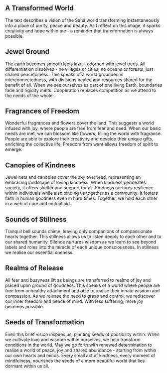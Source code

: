 ## A Transformed World         

The text describes a vision of the Sahā world transforming instantaneously into a place of purity, peace and beauty. As I reflect on this image, it sparks creativity and hope within me - a reminder that transformation is always possible.         

## Jewel Ground          

The earth becomes smooth lapis lazuli, adorned with jewel trees. All differentiation dissolves - no villages or cities, no oceans or forests, just shared peacefulness. This speaks of a world grounded in interconnectedness, with divisions healed and resources shared for the benefit of all. When we see ourselves as part of one living Earth, boundaries fade and rigidity melts.  Cooperation replaces competition as we attend to the needs of the whole.

## Fragrances of Freedom             

Wonderful fragrances and flowers cover the land. This suggests a world infused with joy, where people are free from fear and need. When our basic needs are met, we can blossom like flowers, filling the world with fragrance. People are able to explore their creativity and develop their unique gifts, enriching the collective life. Freedom from want allows freedom of spirit to emerge.      

## Canopies of Kindness                       

Jewel nets and canopies cover the sky overhead, representing an embracing landscape of loving kindness. When kindness permeates society, it offers shelter and support for all. Kindness nurtures resilience within individuals while also binding us together as a community. It fosters faith in human goodness  even in hard times. Together, we hold each other in a web of care and mutual aid.

## Sounds of Stillness               

Tranquil bell sounds chime, leaving only companions of compassionate hearts together. This stillness allows us to listen deeply to each other and to our shared humanity. Silence nurtures wisdom as we learn to see beyond labels and roles into the miracle of each unique consciousness. In stillness we realise our essential oneness.   

## Realms of Release            

All fear and busyness lift as beings are transferred to realms of joy and placed upon ground of goodness. This speaks of a world  where people are free from unhealthy attachment and able to realise their innate wisdom and compassion. As we release the need to grasp and control, we rediscover our inner freedom and peace of mind. With less suffering, more joy becomes possible.

## Seeds of Transformation        

Even this brief vision inspires us, planting seeds of possibility within. When we cultivate love and wisdom within ourselves, we help transform conditions in the world. May we go forth with renewed determination to realise a world of peace, joy and shared abundance - starting from within our own hearts and minds. Every small act of kindness, every moment of mindfulness, nourishes the seeds of a more beautiful world that lies dormant within us all.